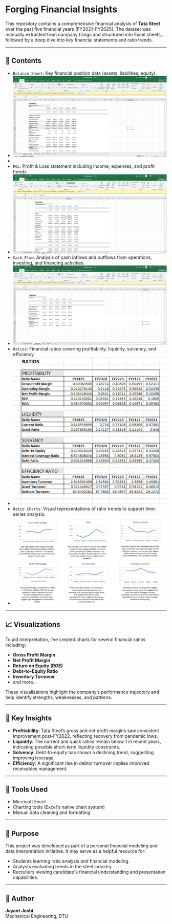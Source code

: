 # Forging Financial Insights

This repository contains a comprehensive financial analysis of **Tata Steel** over the past five financial years (FY2021–FY2025). The dataset was manually extracted from company filings and structured into Excel sheets, followed by a deep dive into key financial statements and ratio trends.

---

## 📁 Contents

- `Balance_Sheet`: Key financial position data (assets, liabilities, equity).
- ![Balance Sheet](Project_Images/TataSteel_BalanceSheet.png)
- 
- `P&L`: Profit & Loss statement including income, expenses, and profit trends.
- ![P&L](Project_Images/TataSteel_P&L.png)
- `Cash_Flow`: Analysis of cash inflows and outflows from operations, investing, and financing activities.
- ![Profit&Loss](Project_Images/TataSteel_CashFLow.png)
- `Ratios`: Financial ratios covering profitability, liquidity, solvency, and efficiency.
- ![Ratios](Project_Images/TataSteel_Ratios.png)
- `Ratio Charts`: Visual representations of ratio trends to support time-series analysis.
- ![Charts_on_Ratios](Project_Images/TataSteel_Charts.png)

  


---

## 📈 Visualizations

To aid interpretation, I’ve created charts for several financial ratios including:
- **Gross Profit Margin**
- **Net Profit Margin**
- **Return on Equity (ROE)**
- **Debt-to-Equity Ratio**
- **Inventory Turnover**
- and more...

These visualizations highlight the company’s performance trajectory and help identify strengths, weaknesses, and patterns.

---

## 🧠 Key Insights

- **Profitability**: Tata Steel’s gross and net profit margins saw consistent improvement post-FY2022, reflecting recovery from pandemic lows.
- **Liquidity**: The current and quick ratios remain below 1 in recent years, indicating possible short-term liquidity constraints.
- **Solvency**: Debt-to-equity has shown a declining trend, suggesting improving leverage.
- **Efficiency**: A significant rise in debtor turnover implies improved receivables management.

---

## 🔧 Tools Used

- Microsoft Excel
- Charting tools (Excel's native chart system)
- Manual data cleaning and formatting

---

## 📌 Purpose

This project was developed as part of a personal financial modeling and data interpretation initiative. It may serve as a helpful resource for:
- Students learning ratio analysis and financial modeling.
- Analysts evaluating trends in the steel industry.
- Recruiters viewing candidate's financial understanding and presentation capabilities.

---

## 👤 Author

**Jayant Joshi**  
Mechanical Engineering, DTU  
